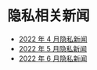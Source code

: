 # 隐私相关新闻

- [2022 年 4 月隐私新闻](./news/202204.md)
- [2022 年 5 月隐私新闻](./news/202205.md)
- [2022 年 6 月隐私新闻](./news/202206.md)